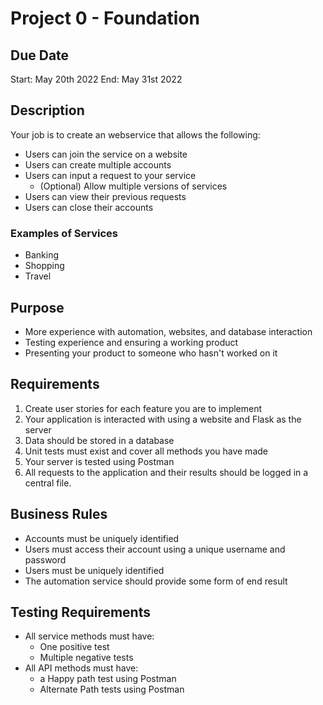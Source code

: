 # Project 0 - Foundation

## Due Date
Start: May 20th 2022 
End: May 31st 2022

## Description
Your job is to create an webservice that allows the following:
- Users can join the service on a website
- Users can create multiple accounts
- Users can input a request to your service
  - (Optional) Allow multiple versions of services
- Users can view their previous requests
- Users can close their accounts

### Examples of Services
- Banking
- Shopping
- Travel

## Purpose
- More experience with automation, websites, and database interaction
- Testing experience and ensuring a working product
- Presenting your product to someone who hasn't worked on it

## Requirements
1. Create user stories for each feature you are to implement
2. Your application is interacted with using a website and Flask as the server
3. Data should be stored in a database
4. Unit tests must exist and cover all methods you have made
5. Your server is tested using Postman
6. All requests to the application and their results should be logged in a central file.

## Business Rules
- Accounts must be uniquely identified
- Users must access their account using a unique username and password
- Users must be uniquely identified
- The automation service should provide some form of end result

## Testing Requirements
- All service methods must have:
    - One positive test
    - Multiple negative tests
- All API methods must have:
    - a Happy path test using Postman
    - Alternate Path tests using Postman